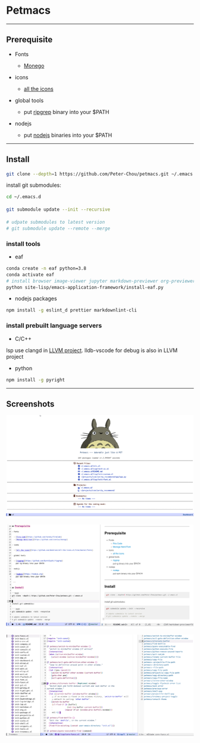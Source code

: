 # Petmacs

---

## Prerequisite

- Fonts

  - [Monego](https://github.com/cseelus/monego)

- icons

  - [all the icons](https://github.com/domtronn/all-the-icons.el/tree/master/fonts)

- global tools

  - put [ripgrep](https://github.com/BurntSushi/ripgrep) binary into your $PATH

- nodejs

  - put [nodejs](https://nodejs.org) binaries into your $PATH

---

## Install

```bash
git clone --depth=1 https://github.com/Peter-Chou/petmacs.git ~/.emacs.d
```

install git submodules:

``` bash
cd ~/.emacs.d

git submodule update --init --recursive

# udpate submodules to latest version
# git submodule update --remote --merge
```

### install tools

- eaf

``` bash
conda create -n eaf python=3.8
conda activate eaf
# install browser image-viewer jupyter markdown-previewer org-previewer pdf-viewer
python site-lisp/emacs-application-framework/install-eaf.py
```

- nodejs packages

```sh
npm install -g eslint_d prettier markdownlint-cli
```

### install prebuilt language servers

- C/C++

lsp use clangd in [LLVM project](https://github.com/llvm/llvm-project).
lldb-vscode for debug is also in LLVM project

- python

``` sh
npm install -g pyright
```

---

## Screenshots

![dashboard](./resources/pics/dashboard.png)

![markdown](./resources/pics/markdown.png)

![elisp](./resources/pics/elisp.png)

